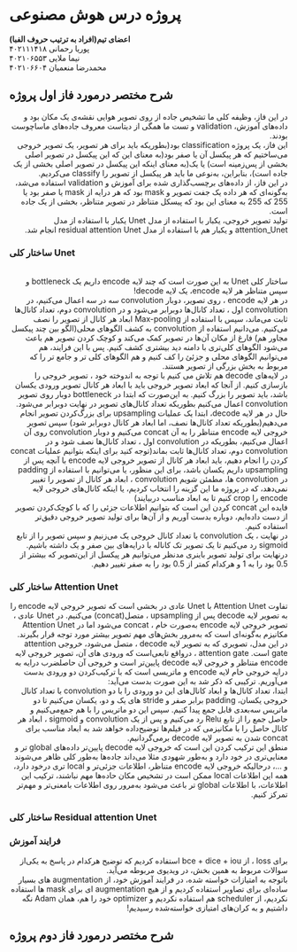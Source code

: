 # پروژه درس هوش مصنوعی
**اعضای تیم(افراد به‌ ترتیب حروف الفبا)**</br>
پوریا رحمانی     ۴۰۲۱۱۱۴۱۸</br>
نیما ملایی       ۴۰۲۱۰۶۵۵۳</br>
محمد‌رضا منعمیان  ۴۰۲۱۰۶۶۰۴</br>
## شرح مختصر در‌مورد فاز اول پروژه
<p dir="rtl">
در این فاز، وظیفه کلی ما تشخیص جاده از روی تصویر هوایی نقشه‌ی یک مکان بود و داده‌های آموزش، validation و تست ما همگی از دیتاست معروف جاده‌های ماساچوست بودند.</br>
این فاز، یک پروژه classification بود(بطوریکه باید برای هر تصویر، یک تصویر خروجی می‌ساختیم که هر پیکسل آن یا صفر بود(به معنای این که این پیکسل در تصویر اصلی بخشی از پس‌زمینه است) یا یک(به معنای اینکه این پیکسل در تصویر اصلی بخشی از یک جاده است)، بنابراین، به‌نوعی ما باید هر پیکسل از تصویر را classify می‌کردیم.</br>
در این فاز، از داده‌های برچسب‌گذاری شده برای آموزش و validation استفاده می‌شد، به‌گونه‌ای که هر داده یک جفت تصویر و mask بود که هر درایه از mask یا صفر بود یا 255 که 255 به معنای این بود که پیسکل متناظر در تصویر متناظر، بخشی از یک جاده است.</br>
تولید تصویر خروجی، یکبار با استفاده از مدل Unet یکبار با استفاده از مدل attention_Unet و یکبار هم با استفاده از مدل residual attention Unet انجام شد.</br>
</p>

### ساختار کلی Unet 
<p dir="rtl">
</br>
ساختار کلی Unet به این صورت است که چند لایه encode داریم یک bottleneck و سپس متناظر هر لایه encode، یک لایه decode!
</br>
در هر لایه encode ، روی تصویر، دوبار convolution سه در سه اعمال می‌کنیم، در convolution اول ، تعداد کانال‌ها دوبرابر می‌شود و در convolution دوم، تعداد کانال‌ها ثابت می‌ماند، سپس با استفاده از Max-pooling ابعاد هر کانال از تصویر را نصف می‌کنیم. می‌دانیم استفاده از convolution به کشف الگو‌های محلی(الگو بین چند پیکسل مجاور هم) فارغ از مکان آن‌ها در تصویر کمک می‌کند و کوچک کردن تصویر هم باعث می‌شود الگو‌های کلی‌تری با دامنه دید بیشتری کشف کنیم. پس با این فرایند، هم می‌توانیم الگو‌های محلی و جزئئ را کف کنیم و هم الگو‌های کلی تر و جامع تر را که مربوط به بخش بزرگی از تصویر هستند.
</br>
در لایه‌های decode هم تلاش می کنیم با توجه به اندوخته خود ، تصویر خروجی را باز‌سازی کنیم. از آنجا که ابعاد تصویر خروجی باید با ابعاد هر کانال تصویر ورودی یکسان باشد، باید تصویر را بزرگ کنیم. به این‌صورت که ابتدا در bottleneck دوبار روی تصویر convolution اعمال می‌کنیم بطوریکه تعداد کانال‌های تصویر در نهایت دو‌برابر می‌شود. حال در هر لایه decode، ابتدا یک عملیات upsampling برای بزرگ‌کردن تصویر انجام می‌دهیم(بطوریکه تعداد کانال‌ها نصف، اما ابعاد هر کانال دوبرابر شود) سپس تصویر خروجی لایه encode متناظر را به آن concat می‌کنیم و دوبار convolution روی آن اعمال می‌کنیم، بطوریکه در convolution اول ، تعداد کانال‌ها نصف شود و در convolution دوم، تعداد کانال‌ها ثابت بماند(توجه کنید برای اینکه بتوانیم عملیات concat کردن را انجام دهیم، باید ابعاد هر کانال از تصویر خروجی لایه encode با آنچه پس از upsampling داریم یکسان باشد، برای این منظور، یا می‌توانیم با استفاده از padding در convolution ها، مطمئن شویم convolution ، ابعاد هر کانال از تصویر را تغییر نمی‌دهد، که در پروژه ما این‌ گزینه را انتخاب کردیم، یا اینکه کانال‌های خروجی لایه encode را crop کنیم تا به ابعاد مناسب دربیایند)
</br>
فایده این concat کردن این است که بتوانیم اطلاعات جزئی را که با کوچک‌کردن تصویر از دست داده‌ایم، دوباره بدست آوریم و از آن‌ها برای تولید تصویر خروجی دقیق‌تر استفاده کنیم.
</br>
در نهایت ، یک convolution با تعداد کانال خروجی یک می‌زنیم و سپس تصویر را از تابع sigmoid رد می‌کنیم تا یک تصویر تک کاناله با درایه‌های بین صفر و یک داشته باشیم. درنهایت برای تولید تصویر باینری مد‌نظر می‌توانیم هر پیکسل از این‌تصویر که بیشتر از 0.5 بود را به 1 و هرکدام کمتر از 0.5 بود را به صفر تغییر دهیم.
</p>

### ساختار کلی Attention Unet
<p dir="rtl">
تفاوت Attention Unet با Unet عادی در بخشی است که تصویر خروجی لایه encode را به تصویر لایه decode پس از upsampling ، متصل(concat) می‌کنیم. در Unet عادی ، تصویر خروجی لایه encode به‌صورت خام ، concat می‌شود اما در Attention Unet مکانیزم به‌گونه‌ای است که به‌مرور بخش‌های مهم تصویر بیشتر مورد‌ توجه قرار بگیرند.</br>
در این مدل، تصویری که به تصویر لایه decode ، متصل می‌شود، خروجی attention gate است. attention gate ، درواقع تابعی‌است که ورودی های آن، تصویر خروجی لایه encode متناظر و خروجی لایه decode پایین‌تر است و خروجی آن حاصلضرب درایه به درایه خروجی خام لایه encode و ماتریسی است که با ترکیب‌کردن دو ورودی بدست می‌آوریم. ترکیبی که ذکر شد به این صورت بدست می‌آید: </br>
ابتدا، تعداد کانال‌ها و ابعاد کانال‌های این دو ورودی را با دو convolution با تعداد کانال خروجی یکسان، padding برابر صفر و stride های یک و دو، یکسان می‌کنیم تا دو ماتریس سه‌بعدی قابل جمع پیدا کنیم. سپس این دو ماتریس را با هم جمع‌می‌کنیم و حاصل جمع را از تابع Relu رد می‌کنیم و پس از یک convolution و sigmoid ، ابعاد هر کانال حاصل را با مکانیزمی که در فیلم‌ها توضیح‌داده خواهد شد به ابعاد مناسب برای concat شدن به تصویر لایه decode برمی‌گردانیم.</br>
منطق این ترکیب کردن این است که خروجی لایه‌ decode پایین‌تر داده‌های global تر و معنایی‌تری در خود دارد و به‌طور شهودی مثلا می‌داند جاده‌ها به‌طور کلی ظاهر می‌شوند و ...، در‌حالیکه خروجی لایه encode متناظر، اطلاعات جزئی‌تر و local‌ تری در‌خود دارد، همه این اطلاعات local ممکن است در تشخیص مکان حاده‌ها مهم نباشند، ترکیب این اطلاعات، با اطلاعات global تر باعث می‌شود به‌مرور روی اطلاعات با‌معنی‌تر و مهم‌تر تمرکز کنیم.
</p>


### ساختار کلی Residual attention Unet

### فرایند آموزش

<p dir = "rtl">
 برای loss ، از bce + dice + iou استفاده کردیم که توضیح هر‌کدام در پاسخ به یکی‌از سوالات مربوط به همین بخش، در ویدیوی مربوطه می‌آید.
</br>
با‌توجه به امتیازات خواسته شده، در فرایند آموزش خود، از augmentation های بسیار ساده‌ای برای تصاویر استفاده کردیم و از هیچ augmentation ای برای mask ها استفاده نکردیم، از scheduler هم استفاده نکردیم و optimizer خود را هم، همان Adam نگه داشتیم و به کران‌های امتیازی خواسته‌شده رسیدیم!
</p>

## شرح مختصر درمورد فاز دوم پروژه
